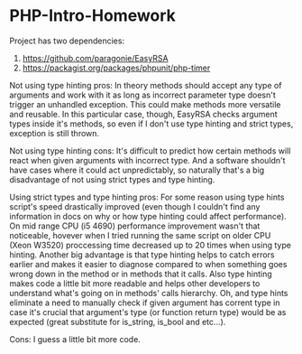 # PHP-Intro-Homework

Project has two dependencies:
1. https://github.com/paragonie/EasyRSA
2. https://packagist.org/packages/phpunit/php-timer

Not using type hinting pros:
  In theory methods should accept any type of arguments and work with it as long as incorrect parameter type doesn't trigger an unhandled
exception. This could make methods more versatile and reusable. In this particular case, though, EasyRSA checks argument types inside it's 
methods, so even if I don't use type hinting and strict types, exception is still thrown.

Not using type hinting cons:
  It's difficult to predict how certain methods will react when given arguments with incorrect type. And a software shouldn't have 
  cases where it could act unpredictably, so naturally that's a big disadvantage of not using strict types and type hinting.
  
Using strict types and type hinting pros:
  For some reason using type hints script's speed drastically improved (even though I couldn't find any information in docs on why or how
  type hinting could affect performance). On mid range CPU (i5 4690) performance improvement wasn't that noticeable, hovever when I 
  tried running the same script on older CPU (Xeon W3520) proccessing time decreased up to 20 times when using type hinting.
  Another big advantage is that type hinting helps to catch errors earlier and makes it easier to diagnose compared to when something 
  goes wrong down in the method or in methods that it calls. 
  Also type hinting makes code a little bit more readable and helps other developers to understand what's going on in methods' calls 
  hierarchy. 
  Oh, and type hints eliminate a need to manually check if given argument has corrent type in case it's crucial that argument's type (or 
  function return type) would be as expected (great substitute for is_string, is_bool and etc...).
  
Cons:
  I guess a little bit more code.

